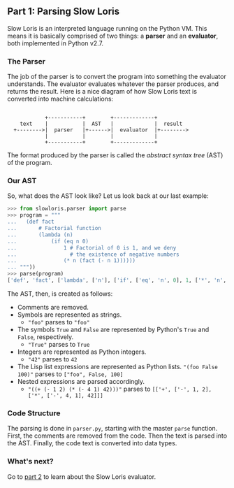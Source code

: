 ## Part 1: Parsing Slow Loris

Slow Loris is an interpreted language running on the Python VM. This means it is basically comprised of two things: a **parser** and an **evaluator**, both implemented in Python v2.7.

### The Parser

The job of the parser is to convert the program into something the evaluator understands. The evaluator evaluates whatever the parser produces, and returns the result. Here is a nice diagram of how Slow Loris text is converted into machine calculations:

```

            +-----------+        +-------------+
    text    |           |  AST   |             |  result
  +-------->|  parser   |+------>|  evaluator  |+-------->
            |           |        |             |
            +-----------+        +-------------+
```

The format produced by the parser is called the *abstract syntax tree* (AST) of the program.

### Our AST

So, what does the AST look like? Let us look back at our last example:

```python
>>> from slowloris.parser import parse
>>> program = """
...   (def fact 
...       # Factorial function
...       (lambda (n) 
...           (if (eq n 0) 
...               1 # Factorial of 0 is 1, and we deny 
...                 # the existence of negative numbers
...               (* n (fact (- n 1))))))
... """))
>>> parse(program)
['def', 'fact', ['lambda', ['n'], ['if', ['eq', 'n', 0], 1, ['*', 'n', ['fact', ['-', 'n', 1]]]]]]
```

The AST, then, is created as follows:

- Comments are removed.
- Symbols are represented as strings.
    + `"foo"` parses to `"foo"`
- The symbols `True` and `False` are represented by Python's `True` and `False`, respectively.
    + `"True"` parses to `True`
- Integers are represented as Python integers.
    + `"42"` parses to `42`
- The Lisp list expressions are represented as Python lists.
    `"(foo False 100)"` parses to `["foo", False, 100]`
- Nested expressions are parsed accordingly.
    + `"((+ (- 1 2) (* (- 4 1) 42)))"` parses to `[['+', ['-', 1, 2], ['*', ['-', 4, 1], 42]]]`

### Code Structure

The parsing is done in `parser.py`, starting with the master `parse` function. First, the comments are removed from the code. Then the text is parsed into the AST. Finally, the code text is converted into data types.

### What's next?

Go to [part 2](2.md) to learn about the Slow Loris evaluator.
